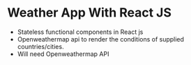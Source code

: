 # Weather App With React JS

- Stateless functional components in React js
- Openweathermap api to render the conditions of supplied countries/cities.
- Will need Openweathermap API


